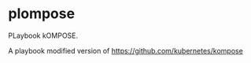 # plompose

PLaybook kOMPOSE.

A playbook modified version of https://github.com/kubernetes/kompose
